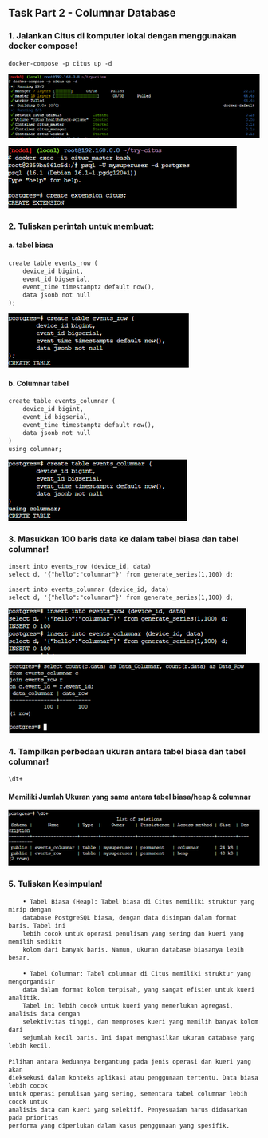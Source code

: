 ## Task Part 2 - Columnar Database

### 1. Jalankan Citus di komputer lokal dengan menggunakan docker compose!
```
docker-compose -p citus up -d
```
![jalankan-docker-compose](screenshot/1.menjalankan-citus.PNG)

![jalankan-docker-compose](screenshot/2.menjalankan-citus.PNG)

### 2. Tuliskan perintah untuk membuat:
#### a. tabel biasa
```
create table events_row (
	device_id bigint,
	event_id bigserial,
	event_time timestamptz default now(),
	data jsonb not null
);
```
![create-table](screenshot/3.create-table-row.PNG)

#### b. Columnar tabel
```
create table events_columnar (
	device_id bigint,
	event_id bigserial,
	event_time timestamptz default now(),
	data jsonb not null
)
using columnar;
```
![create-table](screenshot/4.create-table-columnar.PNG)

### 3. Masukkan 100 baris data ke dalam tabel biasa dan tabel columnar!
```
insert into events_row (device_id, data)
select d, '{"hello":"columnar"}' from generate_series(1,100) d;
```
```
insert into events_columnar (device_id, data)
select d, '{"hello":"columnar"}' from generate_series(1,100) d;
```
![insert](screenshot/5.Insert-data.PNG)

![show-data](screenshot/6.show-data-all-table.PNG)

### 4. Tampilkan perbedaan ukuran antara tabel biasa dan tabel columnar!
```
\dt+
```
#### Memiliki Jumlah Ukuran yang sama antara tabel biasa/heap & columnar
![size-diff](screenshot/7.Perbedaan-Ukuran-Table.PNG)

### 5. Tuliskan Kesimpulan!
		• Tabel Biasa (Heap): Tabel biasa di Citus memiliki struktur yang mirip dengan
		database PostgreSQL biasa, dengan data disimpan dalam format baris. Tabel ini
		lebih cocok untuk operasi penulisan yang sering dan kueri yang memilih sedikit
		kolom dari banyak baris. Namun, ukuran database biasanya lebih besar.
		
		• Tabel Columnar: Tabel columnar di Citus memiliki struktur yang mengorganisir
		data dalam format kolom terpisah, yang sangat efisien untuk kueri analitik. 
		Tabel ini lebih cocok untuk kueri yang memerlukan agregasi, analisis data dengan 
		selektivitas tinggi, dan memproses kueri yang memilih banyak kolom dari
		sejumlah kecil baris. Ini dapat menghasilkan ukuran database yang lebih kecil.

	Pilihan antara keduanya bergantung pada jenis operasi dan kueri yang akan
	dieksekusi dalam konteks aplikasi atau penggunaan tertentu. Data biasa lebih cocok
	untuk operasi penulisan yang sering, sementara tabel columnar lebih cocok untuk
	analisis data dan kueri yang selektif. Penyesuaian harus didasarkan pada prioritas
	performa yang diperlukan dalam kasus penggunaan yang spesifik.
